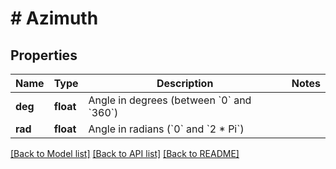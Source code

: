 # # Azimuth

## Properties

Name | Type | Description | Notes
------------ | ------------- | ------------- | -------------
**deg** | **float** | Angle in degrees (between &#x60;0&#x60; and &#x60;360&#x60;) |
**rad** | **float** | Angle in radians (&#x60;0&#x60; and &#x60;2 * Pi&#x60;) |

[[Back to Model list]](../../README.md#models) [[Back to API list]](../../README.md#endpoints) [[Back to README]](../../README.md)
